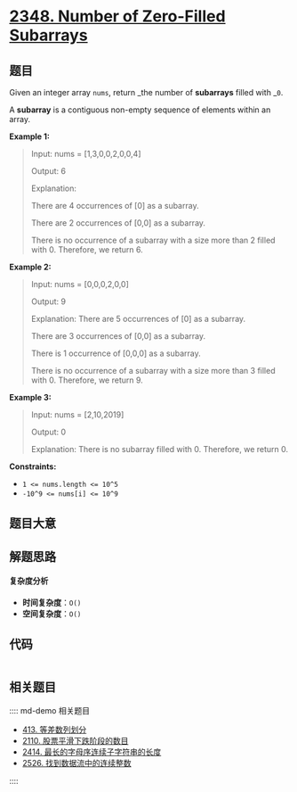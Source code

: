 # [2348. Number of Zero-Filled Subarrays](https://leetcode.com/problems/number-of-zero-filled-subarrays/)

## 题目

Given an integer array `nums`, return _the number of **subarrays** filled with
_`0`.

A **subarray** is a contiguous non-empty sequence of elements within an array.

**Example 1:**

> Input: nums = [1,3,0,0,2,0,0,4]
>
> Output: 6
>
> Explanation:
>
> There are 4 occurrences of [0] as a subarray.
>
> There are 2 occurrences of [0,0] as a subarray.
>
> There is no occurrence of a subarray with a size more than 2 filled with 0. Therefore, we return 6.

**Example 2:**

> Input: nums = [0,0,0,2,0,0]
>
> Output: 9
>
> Explanation: There are 5 occurrences of [0] as a subarray.
>
> There are 3 occurrences of [0,0] as a subarray.
>
> There is 1 occurrence of [0,0,0] as a subarray.
>
> There is no occurrence of a subarray with a size more than 3 filled with 0. Therefore, we return 9.

**Example 3:**

> Input: nums = [2,10,2019]
>
> Output: 0
>
> Explanation: There is no subarray filled with 0. Therefore, we return 0.

**Constraints:**

- `1 <= nums.length <= 10^5`
- `-10^9 <= nums[i] <= 10^9`

## 题目大意

## 解题思路

#### 复杂度分析

- **时间复杂度**：`O()`
- **空间复杂度**：`O()`

## 代码

```javascript

```

## 相关题目

:::: md-demo 相关题目

- [413. 等差数列划分](https://leetcode.com/problems/arithmetic-slices)
- [2110. 股票平滑下跌阶段的数目](https://leetcode.com/problems/number-of-smooth-descent-periods-of-a-stock)
- [2414. 最长的字母序连续子字符串的长度](https://leetcode.com/problems/length-of-the-longest-alphabetical-continuous-substring)
- [2526. 找到数据流中的连续整数](https://leetcode.com/problems/find-consecutive-integers-from-a-data-stream)

::::
